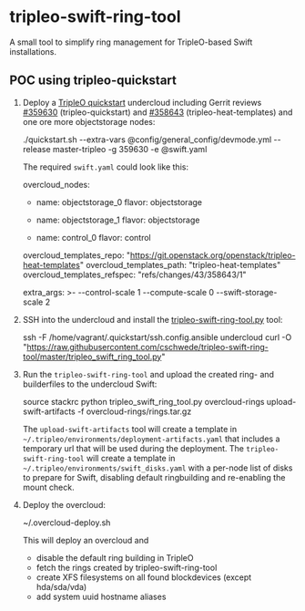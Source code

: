 tripleo-swift-ring-tool
=======================

A small tool to simplify ring management for TripleO-based Swift installations.


POC using tripleo-quickstart
----------------------------

1) Deploy a [TripleO quickstart][1] undercloud including Gerrit reviews
   [#359630][2] (tripleo-quickstart) and [#358643][3] (tripleo-heat-templates)
   and one ore more objectstorage nodes:

    ./quickstart.sh --extra-vars @config/general_config/devmode.yml --release master-tripleo -g 359630 -e @swift.yaml <VIRTHOST>

   The required `swift.yaml` could look like this:

    overcloud_nodes:
      - name: objectstorage_0
        flavor: objectstorage
      - name: objectstorage_1
        flavor: objectstorage

      - name: control_0
        flavor: control

    overcloud_templates_repo: "https://git.openstack.org/openstack/tripleo-heat-templates"
    overcloud_templates_path: "tripleo-heat-templates"
    overcloud_templates_refspec: "refs/changes/43/358643/1"

    extra_args: >-
    --control-scale 1 --compute-scale 0 --swift-storage-scale 2

2) SSH into the undercloud and install the [tripleo-swift-ring-tool.py][4] tool:

    ssh -F /home/vagrant/.quickstart/ssh.config.ansible undercloud
    curl -O "https://raw.githubusercontent.com/cschwede/tripleo-swift-ring-tool/master/tripleo_swift_ring_tool.py"

3) Run the `tripleo-swift-ring-tool` and upload the created ring- and
   builderfiles to the undercloud Swift:

    source stackrc
    python tripleo_swift_ring_tool.py overcloud-rings
    upload-swift-artifacts -f overcloud-rings/rings.tar.gz

   The `upload-swift-artifacts` tool will
   create a template in `~/.tripleo/environments/deployment-artifacts.yaml`
   that includes a temporary url that will be used during the deployment. The
   `tripleo-swift-ring-tool` will create a template in
   `~/.tripleo/environments/swift_disks.yaml` with a per-node list of disks to
   prepare for Swift, disabling default ringbuilding and re-enabling the
   mount check.

4) Deploy the overcloud:

    ~/.overcloud-deploy.sh

   This will deploy an overcloud and
   - disable the default ring building in TripleO
   - fetch the rings created by tripleo-swift-ring-tool
   - create XFS filesystems on all found blockdevices (except hda/sda/vda)
   - add system uuid hostname aliases

[1]: https://github.com/openstack/tripleo-quickstart
[2]: https://review.openstack.org/359630/
[3]: https://review.openstack.org/358643/
[4]: https://raw.githubusercontent.com/cschwede/tripleo-swift-ring-tool/master/tripleo_swift_ring_tool.py
